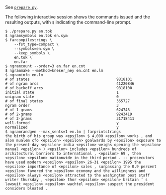 See [`prepare.py`](prepare.py).

The following interactive session shows the commands issued and the resulting outputs, with `$` indicating the command-line prompt.

    $ ./prepare.py en.tok
    $ ngramsymbols en.tok en.sym
    $ farcompilestrings \
        --fst_type=compact \
        --symbols=en.sym \
        --keep_symbols \
        en.tok \
        en.far
    $ ngramcount --order=3 en.far en.cnt
    $ ngrammake --method=kneser_ney en.cnt en.lm
    $ ngraminfo en.lm
    # of states                                       9818101
    # of ngram arcs                                   41220846
    # of backoff arcs                                 9818100
    initial state                                     1
    unigram state                                     0
    # of final states                                 365727
    ngram order                                       3
    # of 1-grams                                      624743
    # of 2-grams                                      9243419
    # of 3-grams                                      31718411
    well-formed                                       y
    normalized                                        y
    $ ngramrandgen --max_sents=1 en.lm | farprintstrings
    the birth of his group was <epsilon> $ 4,000 <epsilon> works , and alon mualem cfo <epsilon> <epsilon> goalwards by <epsilon> exposure to the present-day <epsilon> india <epsilon> weighs opening the <epsilon> manual <epsilon> ) <epsilon> includes <epsilon> hundreds of architectural barriers to international , <epsilon> 69 , then <epsilon> <epsilon> nationwide in the third period . -- prosecutors have used modern <epsilon> <epsilon> 26-31 <epsilon> 1995 the <epsilon> importance of <epsilon> sales , surpassing the 0.9 percent <epsilon> favored the <epsilon> economy and the willingness and <epsilon> always <epsilon> attracted to the washington post staff writer thursday , <epsilon> thor <epsilon> <epsilon> britain ’ s lawsuit <epsilon> <epsilon> wachtel <epsilon> suspect the president considers bloated .
